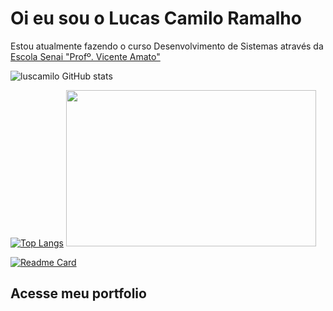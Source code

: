 # Oi eu sou o Lucas Camilo Ramalho 
Estou atualmente fazendo o curso Desenvolvimento de Sistemas através da [Escola Senai "Profº. Vicente Amato"](https://jandira.sp.senai.br/) 

![luscamilo GitHub stats](https://github-readme-stats.vercel.app/api?username=luscamilo&show_icons=true&theme=dark)

[![Top Langs](https://github-readme-stats.vercel.app/api/top-langs/?username=luscamilo&theme=dark)](https://github.com/luscamilo/luscamilo)
 <img src="https://clubedosgeeks.com.br/wp-content/uploads/2016/01/quando_compila.gif"  width="400" height="250" /> 
 
[![Readme Card](https://github-readme-stats.vercel.app/api/pin/?username=luscamilo&repo=portfolio&theme=dark)](https://github.com/luscamilo/portfolio)

## Acesse meu portfolio
